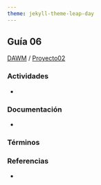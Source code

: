 ```yaml
---
theme: jekyll-theme-leap-day
---
```


## Guía 06

[DAWM](/DAWM/) / [Proyecto02](/DAWM/proyectos/2023/proyecto03)

### Actividades

* 

### Documentación

* 

### Términos


### Referencias

* 